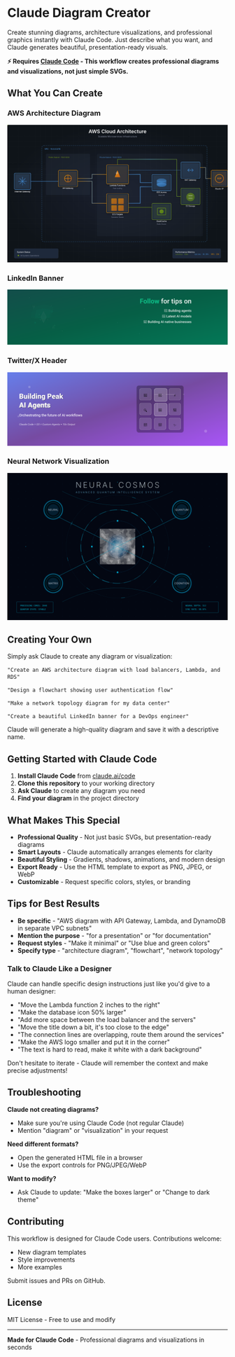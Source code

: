 # Claude Diagram Creator

Create stunning diagrams, architecture visualizations, and professional graphics instantly with Claude Code. Just describe what you want, and Claude generates beautiful, presentation-ready visuals.

**⚡ Requires [Claude Code](https://claude.ai/code) - This workflow creates professional diagrams and visualizations, not just simple SVGs.**

## What You Can Create

### AWS Architecture Diagram
![AWS Architecture Diagram](./examples/aws-architecture.svg)

### LinkedIn Banner
![LinkedIn Banner Example](./examples/example-linkedin-banner.svg)

### Twitter/X Header
![Twitter Banner Example](./examples/example-twitter-banner.svg)

### Neural Network Visualization
![Neural Cosmos Visualization](./examples/example-neural-cosmos.svg)

## Creating Your Own

Simply ask Claude to create any diagram or visualization:

```
"Create an AWS architecture diagram with load balancers, Lambda, and RDS"
```

```
"Design a flowchart showing user authentication flow"
```

```
"Make a network topology diagram for my data center"
```

```
"Create a beautiful LinkedIn banner for a DevOps engineer"
```

Claude will generate a high-quality diagram and save it with a descriptive name.

## Getting Started with Claude Code

1. **Install Claude Code** from [claude.ai/code](https://claude.ai/code)
2. **Clone this repository** to your working directory
3. **Ask Claude** to create any diagram you need
4. **Find your diagram** in the project directory

## What Makes This Special

- **Professional Quality** - Not just basic SVGs, but presentation-ready diagrams
- **Smart Layouts** - Claude automatically arranges elements for clarity
- **Beautiful Styling** - Gradients, shadows, animations, and modern design
- **Export Ready** - Use the HTML template to export as PNG, JPEG, or WebP
- **Customizable** - Request specific colors, styles, or branding

## Tips for Best Results

- **Be specific** - "AWS diagram with API Gateway, Lambda, and DynamoDB in separate VPC subnets"
- **Mention the purpose** - "for a presentation" or "for documentation"
- **Request styles** - "Make it minimal" or "Use blue and green colors"
- **Specify type** - "architecture diagram", "flowchart", "network topology"

### Talk to Claude Like a Designer

Claude can handle specific design instructions just like you'd give to a human designer:

- "Move the Lambda function 2 inches to the right"
- "Make the database icon 50% larger"
- "Add more space between the load balancer and the servers"
- "Move the title down a bit, it's too close to the edge"
- "The connection lines are overlapping, route them around the services"
- "Make the AWS logo smaller and put it in the corner"
- "The text is hard to read, make it white with a dark background"

Don't hesitate to iterate - Claude will remember the context and make precise adjustments!

## Troubleshooting

**Claude not creating diagrams?**
- Make sure you're using Claude Code (not regular Claude)
- Mention "diagram" or "visualization" in your request

**Need different formats?**
- Open the generated HTML file in a browser
- Use the export controls for PNG/JPEG/WebP

**Want to modify?**
- Ask Claude to update: "Make the boxes larger" or "Change to dark theme"

## Contributing

This workflow is designed for Claude Code users. Contributions welcome:
- New diagram templates
- Style improvements
- More examples

Submit issues and PRs on GitHub.

## License

MIT License - Free to use and modify

---

**Made for Claude Code** - Professional diagrams and visualizations in seconds